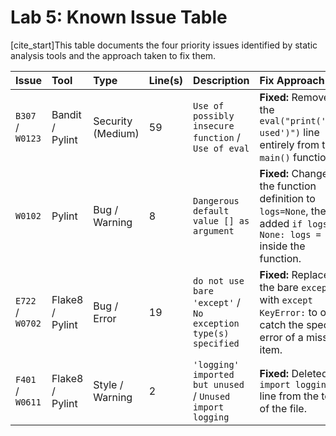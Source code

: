 # Lab 5: Known Issue Table

[cite_start]This table documents the four priority issues identified by static analysis tools and the approach taken to fix them.

| Issue | Tool | Type | Line(s) | Description | Fix Approach |
| :--- | :--- | :--- | :--- | :--- | :--- |
| `B307` / `W0123` | Bandit / Pylint | Security (Medium) | 59 | `Use of possibly insecure function` / `Use of eval` | **Fixed:** Removed the `eval("print('eval used')")` line entirely from the `main()` function. |
| `W0102` | Pylint | Bug / Warning | 8 | `Dangerous default value [] as argument` | **Fixed:** Changed the function definition to `logs=None`, then added `if logs is None: logs = []` inside the function. |
| `E722` / `W0702` | Flake8 / Pylint | Bug / Error | 19 | `do not use bare 'except'` / `No exception type(s) specified` | **Fixed:** Replaced the bare `except:` with `except KeyError:` to only catch the specific error of a missing item. |
| `F401` / `W0611` | Flake8 / Pylint | Style / Warning | 2 | `'logging' imported but unused` / `Unused import logging` | **Fixed:** Deleted the `import logging` line from the top of the file. |